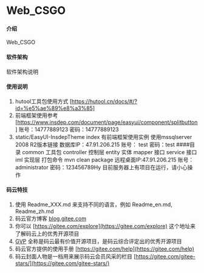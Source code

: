 # Web_CSGO

#### 介绍
Web_CSGO

#### 软件架构
软件架构说明


#### 使用说明

1.  hutool工具包使用方式 [https://hutool.cn/docs/#/?id=%e5%ae%89%e8%a3%85]
2.  前端框架使用参考  [https://www.insdep.com/document/page/easyui/component/splitbutton] 账号：14777889123 密码：14777889123
3.  static/EasyUI-InsdepTheme index 有前端框架使用实例
使用mssqlserver 2008 R2版本链接
数据库IP：47.91.206.215
账号： test
密码：test
####目录
common 工具包
controller 控制层
entity     实体
mapper     接口
service    接口
    iml    实现层
打包命令 mvn clean package
远程桌面IP:47.91.206.215
账号：administrator
密码：123456789Hy
目前服务器上有项目在运行，请小心操作
#### 码云特技

1.  使用 Readme\_XXX.md 来支持不同的语言，例如 Readme\_en.md, Readme\_zh.md
2.  码云官方博客 [blog.gitee.com](https://blog.gitee.com)
3.  你可以 [https://gitee.com/explore](https://gitee.com/explore) 这个地址来了解码云上的优秀开源项目
4.  [GVP](https://gitee.com/gvp) 全称是码云最有价值开源项目，是码云综合评定出的优秀开源项目
5.  码云官方提供的使用手册 [https://gitee.com/help](https://gitee.com/help)
6.  码云封面人物是一档用来展示码云会员风采的栏目 [https://gitee.com/gitee-stars/](https://gitee.com/gitee-stars/)


